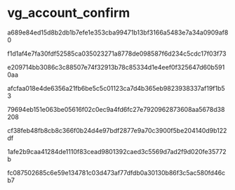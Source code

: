 # vg_account_confirm


a689e84ed15d8b2db1b7efe1e353cba99471b13bf3166a5483e7a34a0909af80

f1d1af4e7fa30fdf52585ca035023271a8778de098587f6d234c5cdc17f03f73

e209714bb3086c3c88507e74f32913b78c85334d1e4eef0f325647d60b5910aa

afcfaa018e4de6356a21fb6be5c5c01123ca7d4b365eb9823938337af19f1b53

79694eb151e063be05616f02c0ec9a4fd6fc27e7920962873608aa5678d38208

cf38feb48fb8cb8c366f0b24d4e97bdf2877e9a70c3900f5be204140d9b122df

1afe2b9caa41284de1110f83cead9801392caed3c5569d7ad2f9d020fe35772b

fc087502685c6e59e134781c03d473af77dfdb0a30130b86f3c5ac580fd46cb7
